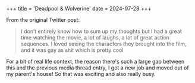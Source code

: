 +++
title = 'Deadpool & Wolverine'
date = 2024-07-28
+++

<!--more-->

From the original Twitter post:

> I don’t entirely know how to sum up my thoughts but I had a great time watching the movie, a lot of laughs, a lot of great action sequences. I loved seeing the characters they brought into the film, and it was gay as shit which is pretty cool

For a bit of real life context, the reason there's such a large gap between this and the previous media thread entry, I got a new job and moved out of my parent's house! So that was exciting and also really busy.